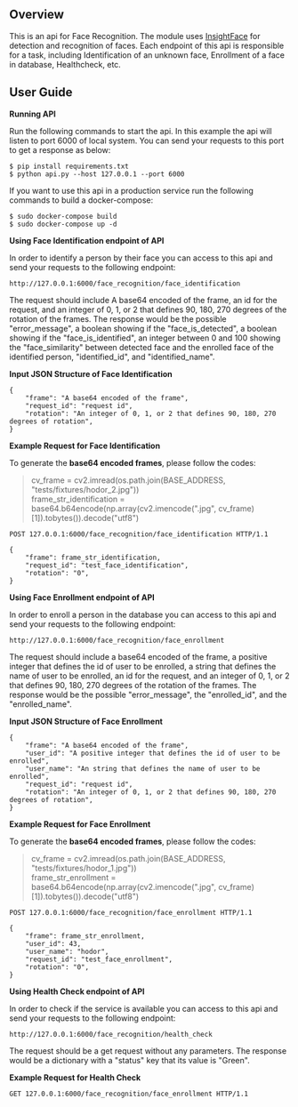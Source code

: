 Overview
--------
This is an api for Face Recognition. The module uses [InsightFace](https://github.com/deepinsight/insightface) for
detection and recognition of faces. Each endpoint of this api is responsible for a task, including Identification of an 
unknown face, Enrollment of a face in database, Healthcheck, etc.

User Guide
----------

**Running API**

Run the following commands to start the api. In this example the api will listen to port 6000 of local system. You
can send your requests to this port to get a response as below:

    $ pip install requirements.txt
    $ python api.py --host 127.0.0.1 --port 6000

If you want to use this api in a production service run the following commands to build a docker-compose:

    $ sudo docker-compose build
    $ sudo docker-compose up -d


**Using Face Identification endpoint of API**

In order to identify a person by their face you can access to this api and send your requests to the following endpoint:

    http://127.0.0.1:6000/face_recognition/face_identification

The request should include A base64 encoded of the frame, an id for the request, and an integer of 0, 1, or 2
that defines 90, 180, 270 degrees of the rotation of the frames. The response would be the possible "error_message",
a boolean showing if the "face_is_detected", a boolean showing if the "face_is_identified", an integer between 0 and 100
showing the "face_similarity" between detected face and the enrolled face of the identified person, "identified_id",
and "identified_name".

**Input JSON Structure of Face Identification**

    {
        "frame": "A base64 encoded of the frame",
        "request_id": "request id",
        "rotation": "An integer of 0, 1, or 2 that defines 90, 180, 270 degrees of rotation",
    }

**Example Request for Face Identification**

To generate the **base64 encoded frames**, please follow the codes:

> cv_frame = cv2.imread(os.path.join(BASE_ADDRESS, "tests/fixtures/hodor_2.jpg"))  
> frame_str_identification = base64.b64encode(np.array(cv2.imencode(".jpg", cv_frame)[1]).tobytes()).decode("utf8")

    POST 127.0.0.1:6000/face_recognition/face_identification HTTP/1.1

    {
        "frame": frame_str_identification,
        "request_id": "test_face_identification",
        "rotation": "0",
    }


**Using Face Enrollment endpoint of API**

In order to enroll a person in the database you can access to this api and send your requests to the following endpoint:

    http://127.0.0.1:6000/face_recognition/face_enrollment

The request should include a base64 encoded of the frame, a positive integer that defines the id of user to be enrolled,
a string that defines the name of user to be enrolled, an id for the request, and an integer of 0, 1, or 2 that defines
90, 180, 270 degrees of the rotation of the frames. The response would be the possible "error_message", the
"enrolled_id", and the "enrolled_name".

**Input JSON Structure of Face Enrollment**

    {
        "frame": "A base64 encoded of the frame",
        "user_id": "A positive integer that defines the id of user to be enrolled",
        "user_name": "An string that defines the name of user to be enrolled",
        "request_id": "request id",
        "rotation": "An integer of 0, 1, or 2 that defines 90, 180, 270 degrees of rotation",
    }

**Example Request for Face Enrollment**

To generate the **base64 encoded frames**, please follow the codes:

> cv_frame = cv2.imread(os.path.join(BASE_ADDRESS, "tests/fixtures/hodor_1.jpg"))  
> frame_str_enrollment = base64.b64encode(np.array(cv2.imencode(".jpg", cv_frame)[1]).tobytes()).decode("utf8")

    POST 127.0.0.1:6000/face_recognition/face_enrollment HTTP/1.1

    {
        "frame": frame_str_enrollment,
        "user_id": 43,
        "user_name": "hodor",
        "request_id": "test_face_enrollment",
        "rotation": "0",
    }


**Using Health Check endpoint of API**

In order to check if the service is available you can access to this api and send your requests to the following endpoint:

    http://127.0.0.1:6000/face_recognition/health_check

The request should be a get request without any parameters. The response would be a dictionary with a "status" key that 
its value is "Green".


**Example Request for Health Check**

    GET 127.0.0.1:6000/face_recognition/face_enrollment HTTP/1.1
